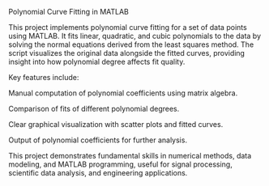 Polynomial Curve Fitting in MATLAB

This project implements polynomial curve fitting for a set of data points using MATLAB. It fits linear, quadratic, and cubic polynomials to the data by solving the normal equations derived from the least squares method. The script visualizes the original data alongside the fitted curves, providing insight into how polynomial degree affects fit quality.

Key features include:

Manual computation of polynomial coefficients using matrix algebra.

Comparison of fits of different polynomial degrees.

Clear graphical visualization with scatter plots and fitted curves.

Output of polynomial coefficients for further analysis.

This project demonstrates fundamental skills in numerical methods, data modeling, and MATLAB programming, useful for signal processing, scientific data analysis, and engineering applications.
